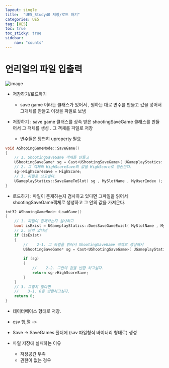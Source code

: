 ```yaml
---
layout: single
title:  "UE5_Study40 저장/로드 하기"
categories: UE5
tag: [UE5]
toc: true
toc_sticky: true
sidebar:
    nav: "counts"
---
```


# 언리얼의 파일 입출력

![image](https://github.com/user-attachments/assets/c3778465-c913-4e1f-a19b-fc6cb9ec6600)

* 저장하기/로드하기
     * save game 이라는 클래스가 있어서 , 원하는 대로 변수를 만들고 값을 넣어서 그개체를 만들고 이것을 파일로 보냄

        
* 저장하기 : save game 클래스를 상속 받은 shootingSaveGame 클래스를 만들어서 그 객체를 생성 . 그 객체를 파일로 저장
    * 변수들은 당연히 uproperty 필요
   
```cpp
void AShooingGameMode::SaveGame()
{
	// 1. ShootingSaveGame 객체를 만들고
	UShootingSaveGame* sg = Cast<UShootingSaveGame>( UGameplayStatics::CreateSaveGameObject( UShootingSaveGame::StaticClass() ) );
	// 2. 그 객체의 HighScoreSave의 값을 HighScore로 갱신한다.
	sg->HighScoreSave = HighScore;
	// 3. 파일로 쓰고싶다.
	UGameplayStatics::SaveGameToSlot( sg , MySlotName , MyUserIndex );
}

```    

* 로드하기 : 파일이 존재하는지 검사하고 있다면 그파일을 읽어서 shootingSaveGame객체로 생성하고 그 안의 값을 가져온다.    

```cpp
int32 AShooingGameMode::LoadGame()
{
	// 1. 파일이 존재하는지 검사하고
	bool isExist = UGameplayStatics::DoesSaveGameExist( MySlotName , MyUserIndex );
	// 2. 만약 있다면
	if (isExist)
	{
		//	  2-1. 그 파일을 읽어서 ShootingSaveGame 객체로 생성해서
		UShootingSaveGame* sg = Cast<UShootingSaveGame>( UGameplayStatics::LoadGameFromSlot( MySlotName , MyUserIndex ));
		
		if (sg)
		{
			//	  2-2. 그안의 값을 반환 하고싶다.
			return sg->HighScoreSave;
		}
	}
	// 3. 그렇지 않다면
	//    3-1. 0을 반환하고싶다.
	return 0;
}
```


* 데이터베이스 형태로 저장.
 * csv 행,열 ->
* Save -> SaveGames 폴더에 (sav 파일형식 바이너리 형태로) 생성
   
* 파일 저장에 실패하는 이유
    * 저장공간 부족 
    * 권한이 없는 경우     
